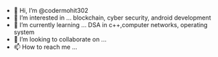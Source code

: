 - 👋 Hi, I’m @codermohit302
- 👀 I’m interested in ... blockchain, cyber security, android development  
- 🌱 I’m currently learning ... DSA in c++,computer networks, operating system
- 💞️ I’m looking to collaborate on ...
- 📫 How to reach me ...

<!---
codermohit302/codermohit302 is a ✨ special ✨ repository because its `README.md` (this file) appears on your GitHub profile.
You can click the Preview link to take a look at your changes.
--->
